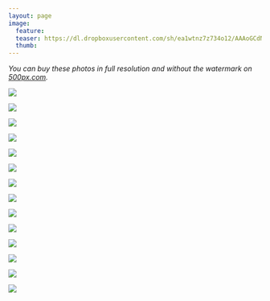 ```yaml
---
layout: page
image:
  feature:
  teaser: https://dl.dropboxusercontent.com/sh/ea1wtnz7z734o12/AAAoGCdNEBgf-fLgn0HJKTq1a/luontokuvat/kes%C3%A4/9/DS44998-245px.jpg
  thumb:
---
```


*You can buy these photos in full resolution and without the watermark on [500px.com](https://500px.com/minimuutticom/galleries/flowers).*

[![](https://dl.dropboxusercontent.com/sh/ea1wtnz7z734o12/AADtO795-iEqtq2PpDd92sXsa/luontokuvat/kes%C3%A4/9/DS44962-800px.jpg)](https://dl.dropboxusercontent.com/sh/ea1wtnz7z734o12/AAAUppm-9yPUVVOt7aQFDFKIa/luontokuvat/kes%C3%A4/9/DS44962.jpg)

[![](https://dl.dropboxusercontent.com/sh/ea1wtnz7z734o12/AAA1NdSPLsUfaP_V68KbhfYea/luontokuvat/kes%C3%A4/9/DS44963-800px.jpg)](https://dl.dropboxusercontent.com/sh/ea1wtnz7z734o12/AAD5sW03PTXVSRxIkIr3P52Va/luontokuvat/kes%C3%A4/9/DS44963.jpg)

[![](https://dl.dropboxusercontent.com/sh/ea1wtnz7z734o12/AAA464Q0IJ6HMOnW7OQY1RCka/luontokuvat/kes%C3%A4/9/DS44965-800px.jpg)](https://dl.dropboxusercontent.com/sh/ea1wtnz7z734o12/AACMgFfnmufgRWFj0nIMlEN1a/luontokuvat/kes%C3%A4/9/DS44965.jpg)

[![](https://dl.dropboxusercontent.com/sh/ea1wtnz7z734o12/AAAsnHf4Uj69wpW4ygK50gqwa/luontokuvat/kes%C3%A4/9/DS44968-800px.jpg)](https://dl.dropboxusercontent.com/sh/ea1wtnz7z734o12/AADWRjP9D8YVJ3QyFUxjhUHGa/luontokuvat/kes%C3%A4/9/DS44968.jpg)

[![](https://dl.dropboxusercontent.com/sh/ea1wtnz7z734o12/AADu55EHfWGCuKyzth5-Kehha/luontokuvat/kes%C3%A4/9/DS44969-800px.jpg)](https://dl.dropboxusercontent.com/sh/ea1wtnz7z734o12/AABNMqDvkvnnD2szhtRJruXga/luontokuvat/kes%C3%A4/9/DS44969.jpg)

[![](https://dl.dropboxusercontent.com/sh/ea1wtnz7z734o12/AACTkkfFOkPDtQiqsOgOwQdoa/luontokuvat/kes%C3%A4/9/DS44970-800px.jpg)](https://dl.dropboxusercontent.com/sh/ea1wtnz7z734o12/AAAZoRsAQcCDxvvrNpN2reSea/luontokuvat/kes%C3%A4/9/DS44970.jpg)

[![](https://dl.dropboxusercontent.com/sh/ea1wtnz7z734o12/AACJCPTygZ3Y8vsrpymvQLnda/luontokuvat/kes%C3%A4/9/DS44974-800px.jpg)](https://dl.dropboxusercontent.com/sh/ea1wtnz7z734o12/AACBXKRngS7Nzxm-n2HlhjI3a/luontokuvat/kes%C3%A4/9/DS44974.jpg)

[![](https://dl.dropboxusercontent.com/sh/ea1wtnz7z734o12/AABYnvpLQP1L3OK5R9mmQ7fza/luontokuvat/kes%C3%A4/9/DS44979-800px.jpg)](https://dl.dropboxusercontent.com/sh/ea1wtnz7z734o12/AABgix8adSa44LZMt8rR3jBwa/luontokuvat/kes%C3%A4/9/DS44979.jpg)

[![](https://dl.dropboxusercontent.com/sh/ea1wtnz7z734o12/AADlm5KGZ-LIhn4o2_9lpksJa/luontokuvat/kes%C3%A4/9/DS45002-800px.jpg)](https://dl.dropboxusercontent.com/sh/ea1wtnz7z734o12/AADGlhZFwvMvsYibwNXsAh4Qa/luontokuvat/kes%C3%A4/9/DS45002.jpg)

[![](https://dl.dropboxusercontent.com/sh/ea1wtnz7z734o12/AACLy7x5U96AlVBwE7rGOH4ea/luontokuvat/kes%C3%A4/9/DS45004-800px.jpg)](https://dl.dropboxusercontent.com/sh/ea1wtnz7z734o12/AABitd0ASIzCz0g1FZ--7Y5ga/luontokuvat/kes%C3%A4/9/DS45004.jpg)

[![](https://dl.dropboxusercontent.com/sh/ea1wtnz7z734o12/AACwuCMB710tUU1X5D9wRj5Ra/luontokuvat/kes%C3%A4/9/DS44995-800px.jpg)](https://dl.dropboxusercontent.com/sh/ea1wtnz7z734o12/AAAgpoIfX5YblWgV6g39p9QWa/luontokuvat/kes%C3%A4/9/DS44995.jpg)

[![](https://dl.dropboxusercontent.com/sh/ea1wtnz7z734o12/AABeqwIAw4OILdn3SgEa5oSja/luontokuvat/kes%C3%A4/9/DS44996-800px.jpg)](https://dl.dropboxusercontent.com/sh/ea1wtnz7z734o12/AAB6xfTOiVfjc-2lFaEVe-WYa/luontokuvat/kes%C3%A4/9/DS44996.jpg)

[![](https://dl.dropboxusercontent.com/sh/ea1wtnz7z734o12/AAAvAi_c5RTUw84fo9ctF7_Ua/luontokuvat/kes%C3%A4/9/DS44997-800px.jpg)](https://dl.dropboxusercontent.com/sh/ea1wtnz7z734o12/AAB-tfhCfTP-NUcBAu0pdmLAa/luontokuvat/kes%C3%A4/9/DS44997.jpg)

[![](https://dl.dropboxusercontent.com/sh/ea1wtnz7z734o12/AAAdr7dVkU8NKe0O1DHRmP9oa/luontokuvat/kes%C3%A4/9/DS44998-800px.jpg)](https://dl.dropboxusercontent.com/sh/ea1wtnz7z734o12/AACvmai2d29Y5hFuaCCde83Ka/luontokuvat/kes%C3%A4/9/DS44998.jpg)
